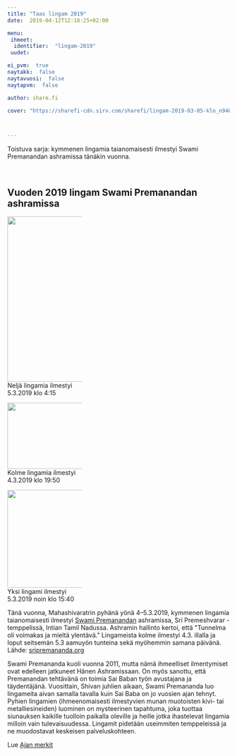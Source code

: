 ```yaml
---
title: "Taas lingam 2019"
date:  2019-04-12T12:18:25+02:00

menu:
 ihmeet:
  identifier:  "lingam-2019"
 uudet:

ei_pvm:  true
naytakk:  false
naytavuosi:  false
naytapvm:  false

author: share.fi

cover: "https://sharefi-cdn.sirv.com/sharefi/lingam-2019-03-05-klo_n940-2_lingamia.png"



---
```

<p class="alustus">Toistuva sarja: kymmenen lingamia taianomaisesti ilmestyi Swami Premanandan ashramissa tänäkin vuonna.</p>

<br clear="all" />
<h2>Vuoden 2019 lingam Swami Premanandan ashramissa</h2>
<p class="alignleft" style="max-width:170px;"><img src="https://sharefi-cdn.sirv.com/sharefi/lingam-2019-03-05-klo_0415-4_lingamia.png" width="297" height="375" alt="" /><br />Neljä lingamia ilmestyi 5.3.2019 klo 4:15</p>
<p class="alignright" style="max-width:170px;"><img src="https://sharefi-cdn.sirv.com/sharefi/lingam-2019-03-04-klo_1950-3_lingamia.png" width="222" height="150" alt="" /><br />Kolme lingamia ilmestyi 4.3.2019 klo 19:50</p>
<p class="alignright" style="max-width:170px;"><img src="https://sharefi-cdn.sirv.com/sharefi/lingam-2019-03-05-klo_n1540-1_lingam.png" width="297" height="222" alt="" /><br />Yksi lingami ilmestyi 5.3.2019 noin klo 15:40</p>


<p>Tänä vuonna, Mahashivaratrin pyhänä yönä 4–5.3.2019, kymmenen lingamia taianomaisesti ilmestyi <a href="//share.fi/lisatietoa/swami-premananda/">Swami Premanandan</a> ashramissa,  Sri Premeshvarar -temppelissä, Intian Tamil Nadussa. Ashramin hallinto kertoi, että "Tunnelma oli voimakas ja mieltä ylentävä." Lingameista kolme ilmestyi 4.3. illalla ja loput seitsemän 5.3 aamuyön tunteina sekä myöhemmin samana päivänä.<br />Lähde: <a href="//sripremananda.org" rel="nofollow noopener" target="_blank">sripremananda.org</a></p>



<p>Swami Premananda kuoli vuonna 2011, mutta nämä ihmeelliset ilmentymiset ovat edelleen jatkuneet Hänen Ashramissaan. On myös sanottu, että Premanandan tehtävänä on toimia Sai Baban työn avustajana ja täydentäjänä. Vuosittain, Shivan juhlien aikaan, Swami Premananda luo lingameita aivan samalla tavalla kuin Sai Baba on jo vuosien ajan tehnyt. Pyhien lingamien (ihmeenomaisesti ilmestyvien munan muotoisten kivi- tai metalliesineiden) luominen on mysteerinen tapahtuma, joka tuottaa siunauksen kaikille tuolloin paikalla oleville ja heille jotka ihastelevat lingamia milloin vain tulevaisuudessa. Lingamit pidetään useimmiten temppeleissä ja ne muodostavat keskeisen palveluskohteen.</p>
<p>Lue <a href="//share.fi/lisatietoa/ajan-merkit/">Ajan merkit</a></p>


<br clear="all" />